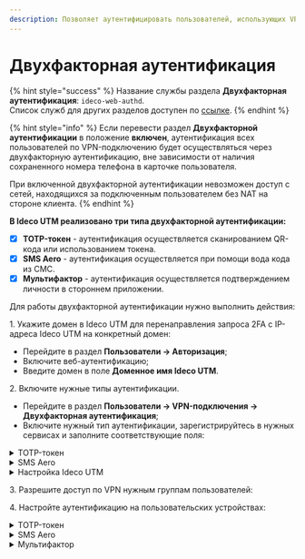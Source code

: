 ```yaml
---
description: Позволяет аутентифицировать пользователей, использующих VPN-подключение.
---
```


# Двухфакторная аутентификация

{% hint style="success" %}
Название службы раздела **Двухфакторная аутентификация**: `ideco-web-authd`.\
Список служб для других разделов доступен по [ссылке](../server-management/terminal.md).
{% endhint %}

{% hint style="info" %}
Если перевести раздел **Двухфакторной аутентификации** в положение **включен**, аутентификация всех пользователей по VPN-подключению будет осуществляться через двухфакторную аутентификацию, вне зависимости от наличия сохраненного номера телефона в карточке пользователя.

При включенной двухфакторной аутентификации невозможен доступ с сетей, находящихся за подключенным пользователем без NAT на стороне клиента.
{% endhint %}

**В Ideco UTM реализовано три типа двухфакторной аутентификации:**

* [x] **TOTP-токен** - аутентификация осуществляется сканированием QR-кода или использованием токена.
* [x] **SMS Aero** - аутентификация осуществляется при помощи вода кода из СМС.
* [x] **Мультифактор** - аутентификация осуществляется подтверждением личности в стороннем приложении.

Для работы двухфакторной аутентификации нужно выполнить действия:

1\. Укажите домен в Ideco UTM для перенаправления запроса 2FA с IP-адреса Ideco UTM на конкретный домен:

* Перейдите в раздел **Пользователи -> Авторизация**;
* Включите веб-аутентификацию;
* Введите домен в поле **Доменное имя Ideco UTM**.

2\. Включите нужные типы аутентификации.

* Перейдите в раздел **Пользователи -> VPN-подключения -> Двухфакторная аутентификация**;
* Включите нужный тип аутентификации, зарегистрируйтесь в нужных сервисах и заполните соответствующие поля:

<details>

<summary>TOTP-токен</summary>

Флаг **Инициализация секретного ключа только из локальной сети** запретит генерацию QR-кода в личном кабинете пользователя из внешней сети.

</details>

<details>

<summary>SMS Aero</summary>

Зарегистрируйтесь в [личном кабинете](https://smsaero.ru/) SMS Aero.

1\. Перейдите в раздел **Пользователи -> Учетные записи**.

2\. Откройте карточку пользователя и убедитесь, что заполнено поле **Телефон** и установлен флаг **Разрешить удаленный доступ через VPN**.

3\. Перейдите в раздел **Пользователи -> VPN-подключение**, установите и сохраните необходимые настройки.

4\. Перейдите во вкладку **Двухфакторная аутентификация** и переведите переключатель в левом верхнем углу в положение **включен**.

5\. Введите e-mail и API-ключ от [личного кабинета](https://smsaero.ru/) SMS Aero и нажмите **Сохранить**.

</details>

<details>

<summary>Настройка Ideco UTM</summary>

Зарегистрируйтесь в [системе управления Мультифактором](https://admin.multifactor.ru/account/login), установить приложение [Multifactor](https://play.google.com/store/apps/details?id=ru.multifactor.app\&pli=1) и активируйте его, отсканировав QR-код.\
Помимо приложения Multifactor, для аутентификации можно использовать Telegram, Яндекс.Ключ, Биометрию и U2F. Подробное описание регистрации и аутентификации этими методами доступно в [документации Multifactor](https://multifactor.ru/docs/methods/).

1\. Заполните **API Key** и **API Secret**. Скопировать значение полей можно в личном кабинете Multifactor (Настройки -> Расширенное API -> Включить API).

2\. Нажмите **Сохранить**.

Для дальнейшей аутентификации пользователям потребуется установить и настроить приложения, указанные администратором в настройках группы. Корректировать способы аутентификации для пользователей можно в личном кабинете Multifactor, в разделе **Группы -> Параметры -> Редактировать**.

</details>

3\. Разрешите доступ по VPN нужным группам пользователей:

4\. Настройте аутентификацию на пользовательских устройствах:

<details>

<summary>TOTP-токен</summary>

Для аутентификации пользователю потребуется отсканировать QR-код или использовать токен, скачать приложение: [Яндекс.Ключ](https://mobile.yandex.ru/apps/android/key) или [Google Authenticator](https://googleauthenticator.org/).

**Важно: Пользователь может генерировать TOTP-токен без включения двухфакторной авторизации.**

1\. Войдите в личный кабинет UTM, указав логин и пароль пользователя;

2\. Нажмите кнопку **Настроить двухфакторную аутентификацию** и далее **Сгенерировать QR-код**:

<img src="../../.gitbook/assets/two-fac7.gif" alt="" data-size="original">

3\. Войдите в приложение для аутентификации, отсканируйте код или введите ключ настройки (расположен под QR-кодом). При вводе ключа настройки выберите тип ключа **По времени**. Если выбрать тип **По счетчику**, то пользователь не сможет аутентифицироваться.

Если вернуться в личный кабинет не отсканировав QR-код, то повторно он появится только после сброса секретного ключа в карточке пользователя.

4\. Подключитесь по VPN, зайдите на любой сайт, отличный от личного кабинета пользователя, и введите код из приложения в появившееся поле:

<img src="../../.gitbook/assets/two-fac7.png" alt="" data-size="original">

</details>

<details>

<summary>SMS Aero</summary>

1\. Проведите настройку VPN-подключения на устройстве, воспользовавшись [инструкцией](../../recipes/popular-recipes/vpn/);

2\. Если требуется, чтобы подключение использовалось только для ресурсов подключаемой сети, то убедитесь, что настройки VPN-подключения соответствуют следующим пунктам:

**Для Windows**:

* Перейдите в раздел **Параметры сети и интернет -> VPN -> Настройка параметров адаптера**;
* Нажмите правой кнопкой мыши по созданному подключению и выберите **Свойства**;
* Перейдите во вкладку **Сеть**;
* Нажмите на **IP версии 4 (TCP/IPv4) -> Свойства -> Дополнительно**;
* Снимите флаг с пункта **Использовать основной шлюз из удалённой сети**;
* Нажмите **ОК**.

**Для Ubuntu**:

* Перейдите в раздел **Настройки -> Сеть**;
* Откройте настройки VPN-подключения;
* Перейдите во вкладку **IPv4**;
* Установите флаг в пункте **Использовать это подключение для ресурсов этой сети**.

3\. Включите созданное VPN-подключение;

4\. При переходе в браузер откроется страница аутентификации:

<img src="../../.gitbook/assets/two-fac.png" alt="" data-size="original">

5\. Нажмите **Отправить код подтверждения**. На указанный в учетной записи номер телефона поступит СМС с кодом:

* Если номер телефона в карточке пользователя отсутствует, то на странице аутентификации появится предупреждение:

<img src="../../.gitbook/assets/two-fac1.png" alt="" data-size="original">

* Если номер телефона в карточке пользователя сохранен, то на указанный номер телефона поступит СМС. Введите код из СМС и нажмите **Подтвердить**:

<img src="../../.gitbook/assets/two-fac5.png" alt="" data-size="original">

Если код указан неверно, то появится соответствующее предупреждение:

<img src="../../.gitbook/assets/two-fac4.png" alt="" data-size="original">

6\. Если подключение успешно выполнено, то появится следующее окно:

<img src="../../.gitbook/assets/two-fac3.png" alt="" data-size="original">

<mark style="color:red;">Для настройки таймкодов отправки сообщений перейдите в личный кабинет SMS Aero во вкладку</mark> <mark style="color:red;"></mark><mark style="color:red;">**Настройки**</mark> <mark style="color:red;"></mark><mark style="color:red;">и переведите опцию</mark> <mark style="color:red;"></mark><mark style="color:red;">**Исключать множественную отправку**</mark> <mark style="color:red;"></mark><mark style="color:red;">в положение включен. Затем введите лимит и период отправки сообщений:</mark>

<img src="../../.gitbook/assets/two-fac11.png" alt="" data-size="original">

</details>

<details>

<summary>Мультифактор</summary>

**Настройка аутентификации**

1\. Проведите настройку VPN-подключения на устройстве, воспользовавшись [инструкцией](../../recipes/popular-recipes/vpn/);

2\. Включите созданное VPN-подключение;

3\. При переходе в браузер откроется страница аутентификации:

<img src="../../.gitbook/assets/two-fac8.png" alt="" data-size="original">

4\. После нажатия **Далее** появится страница с предложением установить приложение на устройство. Если приложение установлено, нажмите **Далее**;

5\. Отсканируйте QR-код или откройте ссылку, появившуюся на экране.

**Аутентификация**

1\. Нажмите **Выполнить вход**:

<img src="../../.gitbook/assets/two-fac9.png" alt="" data-size="original">

2\. В окне **Двухфакторная аутентификация** можно менять способ аутентификации:

<img src="../../.gitbook/assets/two-fac10.png" alt="" data-size="original">

3\. В зависимости от выбранного способа, подтвердите вход.

</details>
